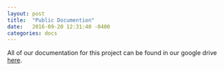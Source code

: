 ```yaml
---
layout: post
title:  "Public Documention"
date:   2016-09-20 12:31:40 -0400
categories: docs
---
```


All of our documentation for this project can be found in our google drive [here](https://drive.google.com/drive/folders/0ByViE_nRmel7TEcyTmNDWkN0RXc?usp=sharing).
